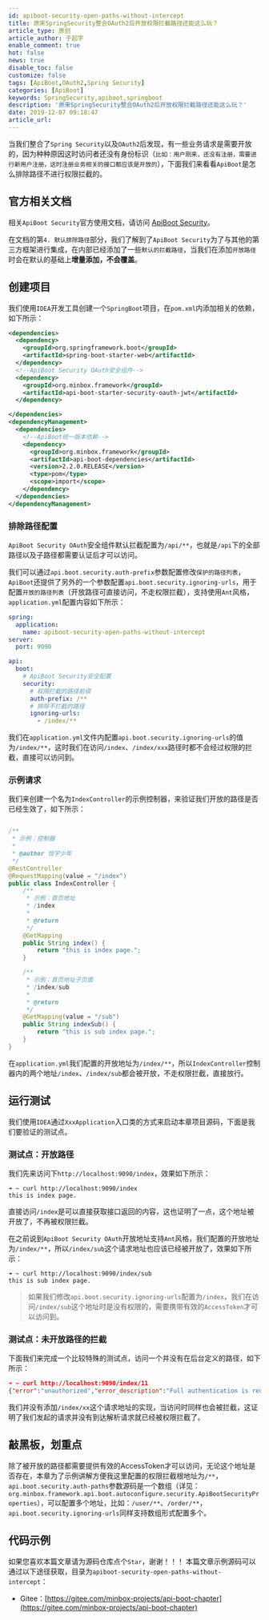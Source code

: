 ```yaml
---
id: apiboot-security-open-paths-without-intercept
title: 原来SpringSecurity整合OAuth2后开放权限拦截路径还能这么玩？
article_type: 原创
article_author: 于起宇
enable_comment: true
hot: false
news: true
disable_toc: false
customize: false
tags: [ApiBoot,OAuth2,Spring Security]
categories: [ApiBoot]
keywords: SpringSecurity,apiboot,springboot
description: '原来SpringSecurity整合OAuth2后开放权限拦截路径还能这么玩？'
date: 2019-12-07 09:18:47
article_url:
---
```

当我们整合了`Spring Security`以及`OAuth2`后发现，有一些业务请求是需要开放的，因为种种原因这时访问者还没有身份标识（`比如：用户刚来，还没有注册，需要进行新用户注册，这时注册业务相关的接口都应该是开放的`），下面我们来看看`ApiBoot`是怎么排除路径不进行权限拦截的。
<!--more-->
## 官方相关文档

相关`ApiBoot Security`官方使用文档，请访问 [ApiBoot Security](https://apiboot.minbox.org/zh-cn/docs/api-boot-security.html)。

在文档的第`4. 默认排除路径`部分，我们了解到了`ApiBoot Security`为了与其他的第三方框架进行集成，在内部已经添加了一些`默认的拦截路径`，当我们在添加`开放路径`时会在默认的基础上**增量添加，不会覆盖**。

## 创建项目

我们使用`IDEA`开发工具创建一个`SpringBoot`项目，在`pom.xml`内添加相关的依赖，如下所示：

```xml
<dependencies>
  <dependency>
    <groupId>org.springframework.boot</groupId>
    <artifactId>spring-boot-starter-web</artifactId>
  </dependency>
  <!--ApiBoot Security OAuth安全组件-->
  <dependency>
    <groupId>org.minbox.framework</groupId>
    <artifactId>api-boot-starter-security-oauth-jwt</artifactId>
  </dependency>

</dependencies>
<dependencyManagement>
  <dependencies>
    <!--ApiBoot统一版本依赖-->
    <dependency>
      <groupId>org.minbox.framework</groupId>
      <artifactId>api-boot-dependencies</artifactId>
      <version>2.2.0.RELEASE</version>
      <type>pom</type>
      <scope>import</scope>
    </dependency>
  </dependencies>
</dependencyManagement>
```

### 排除路径配置

`ApiBoot Security OAuth`安全组件默认拦截配置为`/api/**`，也就是`/api`下的全部路径以及子路径都需要认证后才可以访问。

我们可以通过`api.boot.security.auth-prefix`参数配置修改`保护的路径列表`，`ApiBoot`还提供了另外的一个参数配置`api.boot.security.ignoring-urls`，用于配置`开放的路径列表`（开放路径可直接访问，不走权限拦截），支持使用`Ant`风格，`application.yml`配置内容如下所示：

```yaml
spring:
  application:
    name: apiboot-security-open-paths-without-intercept
server:
  port: 9090

api:
  boot:
    # ApiBoot Security安全配置
    security:
      # 权限拦截的路径前缀
      auth-prefix: /**
      # 排除不拦截的路径
      ignoring-urls:
        - /index/**
```

我们在`application.yml`文件内配置`api.boot.security.ignoring-urls`的值为`/index/**`，这时我们在访问`/index`、`/index/xxx`路径时都不会经过权限的拦截，直接可以访问到。

### 示例请求

我们来创建一个名为`IndexController`的示例控制器，来验证我们开放的路径是否已经生效了，如下所示：

```java

/**
 * 示例：控制器
 *
 * @author 恒宇少年
 */
@RestController
@RequestMapping(value = "/index")
public class IndexController {
    /**
     * 示例：首页地址
     * /index
     *
     * @return
     */
    @GetMapping
    public String index() {
        return "this is index page.";
    }

    /**
     * 示例：首页地址子页面
     * /index/sub
     *
     * @return
     */
    @GetMapping(value = "/sub")
    public String indexSub() {
        return "this is sub index page.";
    }
}
```

在`application.yml`我们配置的开放地址为`/index/**`，所以`IndexController`控制器内的两个地址`/index`、`/index/sub`都会被开放，不走权限拦截，直接放行。

## 运行测试

我们使用`IDEA`通过`XxxApplication`入口类的方式来启动本章项目源码，下面是我们要验证的测试点。

### 测试点：开放路径

我们先来访问下`http://localhost:9090/index`，效果如下所示：

```
➜ ~ curl http://localhost:9090/index    
this is index page.
```

直接访问`/index`是可以直接获取接口返回的内容，这也证明了一点，这个地址被开放了，不再被权限拦截。

在之前说到`ApiBoot Security OAuth`开放地址支持`Ant`风格，我们配置的开放地址为`/index/**`，所以`/index/sub`这个请求地址也应该已经被开放了，效果如下所示：

```
➜ ~ curl http://localhost:9090/index/sub
this is sub index page.
```

> 如果我们修改`api.boot.security.ignoring-urls`配置为`/index`，我们在访问`/index/sub`这个地址时是没有权限的，需要携带有效的`AccessToken`才可以访问到。

### 测试点：未开放路径的拦截

下面我们来完成一个比较特殊的测试点，访问一个并没有在后台定义的路径，如下所示：

```json
➜ ~ curl http://localhost:9090/index/11
{"error":"unauthorized","error_description":"Full authentication is required to access this resource"}
```

我们并没有添加`/index/xx`这个请求地址的实现，当访问时同样也会被拦截，这证明了我们发起的请求并没有到达解析请求就已经被权限拦截了。

## 敲黑板，划重点

除了被开放的路径都需要提供有效的AccessToken才可以访问，无论这个地址是否存在，本章为了示例讲解方便我这里配置的权限拦截根地址为`/**`，`api.boot.security.auth-paths`参数源码是一个数组（详见：`org.minbox.framework.api.boot.autoconfigure.security.ApiBootSecurityProperties`），可以配置多个地址，比如：`/user/**`、`/order/**`，`api.boot.security.ignoring-urls`同样支持数组形式配置多个。

## 代码示例
如果您喜欢本篇文章请为源码仓库点个`Star`，谢谢！！！
本篇文章示例源码可以通过以下途径获取，目录为`apiboot-security-open-paths-without-intercept`：

- Gitee：[https://gitee.com/minbox-projects/api-boot-chapter](https://gitee.com/minbox-projects/api-boot-chapter)